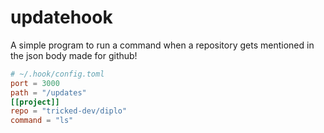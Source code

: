 # updatehook

A simple program to run a command when a repository gets mentioned in the json body made for github!

```toml
# ~/.hook/config.toml
port = 3000
path = "/updates"
[[project]]
repo = "tricked-dev/diplo"
command = "ls"
```
